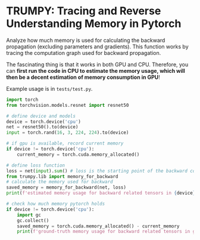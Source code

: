# TRUMPY: Tracing and Reverse Understanding Memory in Pytorch

Analyze how much memory is used for calculating the backward propagation (excluding parameters and gradients). This function works by tracing the computation graph used for backward propagation.

The fascinating thing is that it works in both GPU and CPU. Therefore, you can **first run the code in CPU to estimate the memory usage, which will then be a decent estimation of memory consumption in GPU**!

Example usage is in `tests/test.py`.

```python
import torch
from torchvision.models.resnet import resnet50

# define device and models
device = torch.device('cpu')
net = resnet50().to(device)
input = torch.rand(16, 3, 224, 224).to(device)

# if gpu is available, record current memory
if device != torch.device('cpu'):
    current_memory = torch.cuda.memory_allocated()

# define loss function
loss = net(input).sum() # loss is the starting point of the backward computation graph
from trumpy.lib import memory_for_backward
# calculate the memory used for backward
saved_memory = memory_for_backward(net, loss)
print(f'estimated memory usage for backward related tensors in {device}: {saved_memory / 1024 ** 3} GB')

# check how much memory pytorch holds
if device != torch.device('cpu'):
    import gc
    gc.collect()
    saved_memory = torch.cuda.memory_allocated() - current_memory
    print(f'ground-truth memory usage for backward related tensors in gpu: {saved_memory / 1024 ** 3} GB')
```
